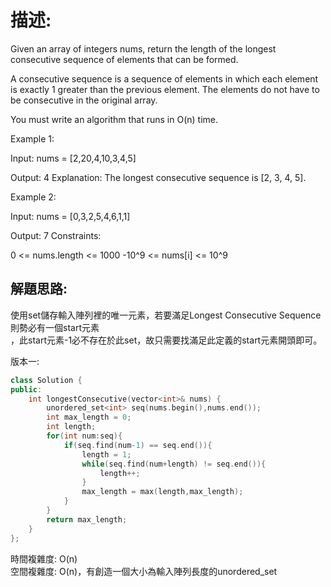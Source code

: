 # 描述:
Given an array of integers nums, return the length of the longest consecutive sequence of elements that can be formed.

A consecutive sequence is a sequence of elements in which each element is exactly 1 greater than the previous element. The elements do not have to be consecutive in the original array.

You must write an algorithm that runs in O(n) time.

Example 1:

Input: nums = [2,20,4,10,3,4,5]

Output: 4
Explanation: The longest consecutive sequence is [2, 3, 4, 5].

Example 2:

Input: nums = [0,3,2,5,4,6,1,1]

Output: 7
Constraints:

0 <= nums.length <= 1000
-10^9 <= nums[i] <= 10^9

## 解題思路:  
使用set儲存輸入陣列裡的唯一元素，若要滿足Longest Consecutive Sequence則勢必有一個start元素  
，此start元素-1必不存在於此set，故只需要找滿足此定義的start元素開頭即可。  

版本一:
```C++
class Solution {
public:
    int longestConsecutive(vector<int>& nums) {
        unordered_set<int> seq(nums.begin(),nums.end());
        int max_length = 0;
        int length;
        for(int num:seq){
            if(seq.find(num-1) == seq.end()){
                length = 1;
                while(seq.find(num+length) != seq.end()){
                    length++;
                }
                max_length = max(length,max_length);
            } 
        }
        return max_length;
    }
};
```
時間複雜度: O(n)  
空間複雜度: O(n)，有創造一個大小為輸入陣列長度的unordered_set